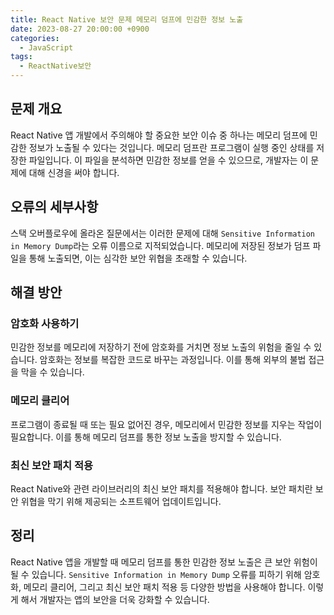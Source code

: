 ```yaml
---
title: React Native 보안 문제 메모리 덤프에 민감한 정보 노출
date: 2023-08-27 20:00:00 +0900
categories:
  - JavaScript
tags:
  - ReactNative보안
---
```


## 문제 개요

React Native 앱 개발에서 주의해야 할 중요한 보안 이슈 중 하나는 메모리 덤프에 민감한 정보가 노출될 수 있다는 것입니다. 메모리 덤프란 프로그램이 실행 중인 상태를 저장한 파일입니다. 이 파일을 분석하면 민감한 정보를 얻을 수 있으므로, 개발자는 이 문제에 대해 신경을 써야 합니다.

## 오류의 세부사항

스택 오버플로우에 올라온 질문에서는 이러한 문제에 대해 `Sensitive Information in Memory Dump`라는 오류 이름으로 지적되었습니다. 메모리에 저장된 정보가 덤프 파일을 통해 노출되면, 이는 심각한 보안 위협을 초래할 수 있습니다.

## 해결 방안

### 암호화 사용하기

민감한 정보를 메모리에 저장하기 전에 암호화를 거치면 정보 노출의 위험을 줄일 수 있습니다. 암호화는 정보를 복잡한 코드로 바꾸는 과정입니다. 이를 통해 외부의 불법 접근을 막을 수 있습니다.

### 메모리 클리어

프로그램이 종료될 때 또는 필요 없어진 경우, 메모리에서 민감한 정보를 지우는 작업이 필요합니다. 이를 통해 메모리 덤프를 통한 정보 노출을 방지할 수 있습니다.

### 최신 보안 패치 적용

React Native와 관련 라이브러리의 최신 보안 패치를 적용해야 합니다. 보안 패치란 보안 위협을 막기 위해 제공되는 소프트웨어 업데이트입니다.

## 정리

React Native 앱을 개발할 때 메모리 덤프를 통한 민감한 정보 노출은 큰 보안 위험이 될 수 있습니다. `Sensitive Information in Memory Dump` 오류를 피하기 위해 암호화, 메모리 클리어, 그리고 최신 보안 패치 적용 등 다양한 방법을 사용해야 합니다. 이렇게 해서 개발자는 앱의 보안을 더욱 강화할 수 있습니다.